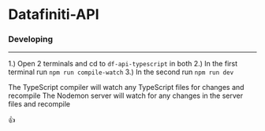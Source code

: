 # Datafiniti-API
### Developing
------
1.) Open 2 terminals and cd to `df-api-typescript` in both
2.) In the first terminal run `npm run compile-watch`
3.) In the second run `npm run dev`

The TypeScript compiler will watch any TypeScript files for changes and recompile
The Nodemon server will watch for any changes in the server files and recompile

:+1:
